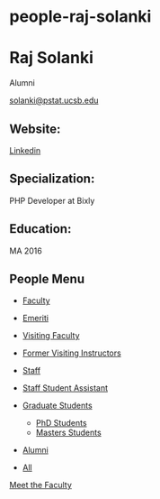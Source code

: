 # people-raj-solanki

# Raj Solanki

Alumni

[solanki@pstat.ucsb.edu](mailto:solanki@pstat.ucsb.edu)

## Website:

[Linkedin](https://www.linkedin.com/in/rajsol/)

## Specialization:

PHP Developer at Bixly

## Education:

MA 2016

## People Menu

- [Faculty](/people/academic "Faculty")
- [Emeriti](/people/emeriti "Emeriti")
- [Visiting Faculty](/people/visiting "Visiting Faculty")
- [Former Visiting Instructors](/people/lecturer "Former Visiting Instructors")
- [Staff](/people/staff)
- [Staff Student Assistant](/people/researcher "Staff Student Assistant")
- [Graduate Students](/people/student "Graduate Students")
  
  - [PhD Students](/people/student/phd "PhD Students")
  - [Masters Students](/people/student/masters "Masters Students")
- [Alumni](/people/alumni)
- [All](/people/all)

[Meet the Faculty](/people/meet-the-faculty)